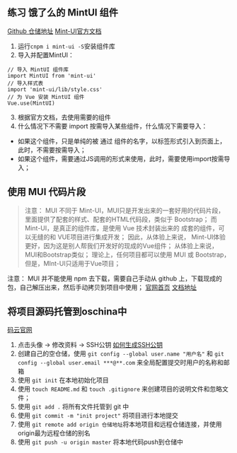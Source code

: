## 练习 饿了么的 MintUI 组件
[Github 仓储地址](https://github.com/ElemeFE/mint-ui)
[Mint-UI官方文档](http://mint-ui.github.io/#!/zh-cn)

1. 运行`cnpm i mint-ui -S`安装组件库
2. 导入并配置MintUI：
```
// 导入 MintUI 组件库
import MintUI from 'mint-ui'
// 导入样式表
import 'mint-ui/lib/style.css'
// 为 Vue 安装 MintUI 组件
Vue.use(MintUI)
```
3. 根据官方文档，去使用需要的组件
4. 什么情况下不需要 import 按需导入某些组件，什么情况下需要导入：
 + 如果这个组件，只是单纯的被 通过 组件的名字，以标签形式引入到页面上，此时，不需要按需导入；
 + 如果这个组件，需要通过JS调用的形式来使用，此时，需要使用import按需导入；


## 使用 MUI 代码片段
> 注意： MUI 不同于 Mint-UI，MUI只是开发出来的一套好用的代码片段，里面提供了配套的样式、配套的HTML代码段，类似于 Bootstrap； 而 Mint-UI，是真正的组件库，是使用 Vue 技术封装出来的 成套的组件，可以无缝的和 VUE项目进行集成开发；
> 因此，从体验上来说， Mint-UI体验更好，因为这是别人帮我们开发好的现成的Vue组件；
> 从体验上来说， MUI和Bootstrap类似；
> 理论上，任何项目都可以使用 MUI 或 Bootstrap，但是，MInt-UI只适用于Vue项目；


注意： MUI 并不能使用  npm 去下载，需要自己手动从 github 上，下载现成的包，自己解压出来，然后手动拷贝到项目中使用；
[官网首页](http://dev.dcloud.net.cn/mui/)
[文档地址](http://dev.dcloud.net.cn/mui/ui/)


## 将项目源码托管到oschina中
[码云官网](https://gitee.com/)
1. 点击头像 -> 修改资料 -> SSH公钥 [如何生成SSH公钥](http://git.mydoc.io/?t=154712)
2. 创建自己的空仓储，使用 `git config --global user.name "用户名"` 和 `git config --global user.email ***@**.com` 来全局配置提交时用户的名称和邮箱
3. 使用 `git init` 在本地初始化项目
4. 使用 `touch README.md` 和 `touch .gitignore` 来创建项目的说明文件和忽略文件；
5. 使用 `git add .` 将所有文件托管到 git 中
6. 使用 `git commit -m "init project"` 将项目进行本地提交
7. 使用 `git remote add origin 仓储地址`将本地项目和远程仓储连接，并使用origin最为远程仓储的别名
8. 使用 `git push -u origin master` 将本地代码push到仓储中

